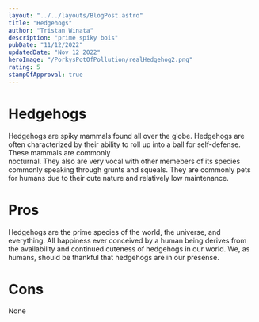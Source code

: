 ```yaml
---
layout: "../../layouts/BlogPost.astro"
title: "Hedgehogs"
author: "Tristan Winata"
description: "prime spiky bois"
pubDate: "11/12/2022"
updatedDate: "Nov 12 2022"
heroImage: "/PorkysPotOfPollution/realHedgehog2.png"
rating: 5
stampOfApproval: true
---
```


# Hedgehogs 
Hedgehogs are spiky mammals found all over the globe. Hedgehogs are often characterized by their ability to roll up into a ball for self-defense. These mammals are commonly   
nocturnal. They also are very vocal with other memebers of its species commonly speaking through grunts and squeals. They are commonly pets for humans due to their cute nature and relatively low maintenance. 

# Pros
Hedgehogs are the prime species of the world, the universe, and everything. All happiness ever conceived by a human being derives from the availability and continued cuteness of hedgehogs in our world. We, as humans, should be thankful that hedgehogs are in our presense.

# Cons
None